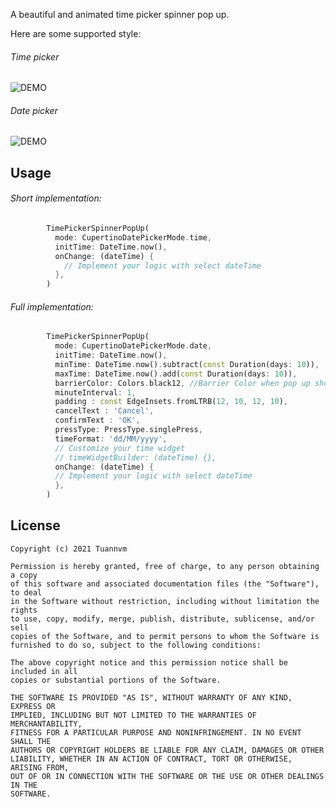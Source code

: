 
A beautiful and animated time picker spinner pop up.

Here are some supported style:

###### Time picker
![DEMO](https://github.com/tuannvm2109/time_picker_spinner_pop_up/raw/master/assets/time.gif)

###### Date picker
![DEMO](https://github.com/tuannvm2109/time_picker_spinner_pop_up/raw/master/assets/date.gif)

## Usage

###### Short implementation:

```dart
        TimePickerSpinnerPopUp(
          mode: CupertinoDatePickerMode.time,
          initTime: DateTime.now(),
          onChange: (dateTime) {
            // Implement your logic with select dateTime
          },
        )
```


###### Full implementation:

```dart
        TimePickerSpinnerPopUp(
          mode: CupertinoDatePickerMode.date,
          initTime: DateTime.now(),
          minTime: DateTime.now().subtract(const Duration(days: 10)),
          maxTime: DateTime.now().add(const Duration(days: 10)),
          barrierColor: Colors.black12, //Barrier Color when pop up show
          minuteInterval: 1,
          padding : const EdgeInsets.fromLTRB(12, 10, 12, 10),
          cancelText : 'Cancel',
          confirmText : 'OK',
          pressType: PressType.singlePress,
          timeFormat: 'dd/MM/yyyy',
          // Customize your time widget
          // timeWidgetBuilder: (dateTime) {},
          onChange: (dateTime) {
          // Implement your logic with select dateTime
          },
        )
```

## License

```
Copyright (c) 2021 Tuannvm

Permission is hereby granted, free of charge, to any person obtaining a copy
of this software and associated documentation files (the "Software"), to deal
in the Software without restriction, including without limitation the rights
to use, copy, modify, merge, publish, distribute, sublicense, and/or sell
copies of the Software, and to permit persons to whom the Software is
furnished to do so, subject to the following conditions:

The above copyright notice and this permission notice shall be included in all
copies or substantial portions of the Software.

THE SOFTWARE IS PROVIDED "AS IS", WITHOUT WARRANTY OF ANY KIND, EXPRESS OR
IMPLIED, INCLUDING BUT NOT LIMITED TO THE WARRANTIES OF MERCHANTABILITY,
FITNESS FOR A PARTICULAR PURPOSE AND NONINFRINGEMENT. IN NO EVENT SHALL THE
AUTHORS OR COPYRIGHT HOLDERS BE LIABLE FOR ANY CLAIM, DAMAGES OR OTHER
LIABILITY, WHETHER IN AN ACTION OF CONTRACT, TORT OR OTHERWISE, ARISING FROM,
OUT OF OR IN CONNECTION WITH THE SOFTWARE OR THE USE OR OTHER DEALINGS IN THE
SOFTWARE.
```
